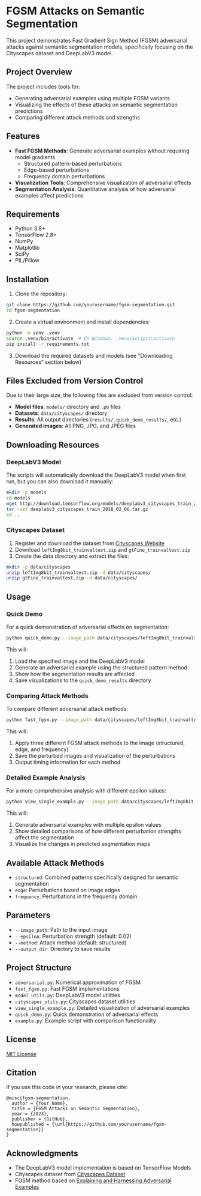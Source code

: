 # FGSM Attacks on Semantic Segmentation

This project demonstrates Fast Gradient Sign Method (FGSM) adversarial attacks against semantic segmentation models, specifically focusing on the Cityscapes dataset and DeepLabV3 model.

## Project Overview

The project includes tools for:
- Generating adversarial examples using multiple FGSM variants
- Visualizing the effects of these attacks on semantic segmentation predictions
- Comparing different attack methods and strengths

## Features

- **Fast FGSM Methods**: Generate adversarial examples without requiring model gradients
  - Structured pattern-based perturbations
  - Edge-based perturbations
  - Frequency domain perturbations
- **Visualization Tools**: Comprehensive visualization of adversarial effects
- **Segmentation Analysis**: Quantitative analysis of how adversarial examples affect predictions

## Requirements

- Python 3.8+
- TensorFlow 2.8+
- NumPy
- Matplotlib
- SciPy
- PIL/Pillow

## Installation

1. Clone the repository:
```bash
git clone https://github.com/yourusername/fgsm-segmentation.git
cd fgsm-segmentation
```

2. Create a virtual environment and install dependencies:
```bash
python -m venv .venv
source .venv/bin/activate  # On Windows: .venv\Scripts\activate
pip install -r requirements.txt
```

3. Download the required datasets and models (see "Downloading Resources" section below)

## Files Excluded from Version Control

Due to their large size, the following files are excluded from version control:

- **Model files**: `models/` directory and `.pb` files
- **Datasets**: `data/cityscapes/` directory
- **Results**: All output directories (`results/`, `quick_demo_results/`, etc.)
- **Generated images**: All PNG, JPG, and JPEG files

## Downloading Resources

### DeepLabV3 Model

The scripts will automatically download the DeepLabV3 model when first run, but you can also download it manually:

```bash
mkdir -p models
cd models
wget http://download.tensorflow.org/models/deeplabv3_cityscapes_train_2018_02_06.tar.gz
tar -xzf deeplabv3_cityscapes_train_2018_02_06.tar.gz
cd ..
```

### Cityscapes Dataset

1. Register and download the dataset from [Cityscapes Website](https://www.cityscapes-dataset.com/)
2. Download `leftImg8bit_trainvaltest.zip` and `gtFine_trainvaltest.zip`
3. Create the data directory and extract the files:
```bash
mkdir -p data/cityscapes
unzip leftImg8bit_trainvaltest.zip -d data/cityscapes/
unzip gtFine_trainvaltest.zip -d data/cityscapes/
```

## Usage

### Quick Demo

For a quick demonstration of adversarial effects on segmentation:

```bash
python quick_demo.py --image_path data/cityscapes/leftImg8bit_trainvaltest/leftImg8bit/test/bielefeld/bielefeld_000000_021341_leftImg8bit.png --epsilon 0.02 --method structured
```

This will:
1. Load the specified image and the DeepLabV3 model
2. Generate an adversarial example using the structured pattern method
3. Show how the segmentation results are affected
4. Save visualizations to the `quick_demo_results` directory

### Comparing Attack Methods

To compare different adversarial attack methods:

```bash
python fast_fgsm.py --image_path data/cityscapes/leftImg8bit_trainvaltest/leftImg8bit/test/bielefeld/bielefeld_000000_021341_leftImg8bit.png --epsilon 0.02
```

This will:
1. Apply three different FGSM attack methods to the image (structured, edge, and frequency)
2. Save the perturbed images and visualization of the perturbations
3. Output timing information for each method

### Detailed Example Analysis

For a more comprehensive analysis with different epsilon values:

```bash
python view_single_example.py --image_path data/cityscapes/leftImg8bit_trainvaltest/leftImg8bit/test/bielefeld/bielefeld_000000_021341_leftImg8bit.png
```

This will:
1. Generate adversarial examples with multiple epsilon values
2. Show detailed comparisons of how different perturbation strengths affect the segmentation
3. Visualize the changes in predicted segmentation maps

## Available Attack Methods

- `structured`: Combined patterns specifically designed for semantic segmentation
- `edge`: Perturbations based on image edges
- `frequency`: Perturbations in the frequency domain

## Parameters

- `--image_path`: Path to the input image
- `--epsilon`: Perturbation strength (default: 0.02)
- `--method`: Attack method (default: structured)
- `--output_dir`: Directory to save results

## Project Structure

- `adversarial.py`: Numerical approximation of FGSM
- `fast_fgsm.py`: Fast FGSM implementations
- `model_utils.py`: DeepLabV3 model utilities
- `cityscapes_utils.py`: Cityscapes dataset utilities
- `view_single_example.py`: Detailed visualization of adversarial examples
- `quick_demo.py`: Quick demonstration of adversarial effects
- `example.py`: Example script with comparison functionality

## License

[MIT License](LICENSE)

## Citation

If you use this code in your research, please cite:

```
@misc{fgsm-segmentation,
  author = {Your Name},
  title = {FGSM Attacks on Semantic Segmentation},
  year = {2023},
  publisher = {GitHub},
  howpublished = {\url{https://github.com/yourusername/fgsm-segmentation}}
}
```

## Acknowledgments

- The DeepLabV3 model implementation is based on TensorFlow Models
- Cityscapes dataset from [Cityscapes Dataset](https://www.cityscapes-dataset.com/)
- FGSM method based on [Explaining and Harnessing Adversarial Examples](https://arxiv.org/abs/1412.6572)